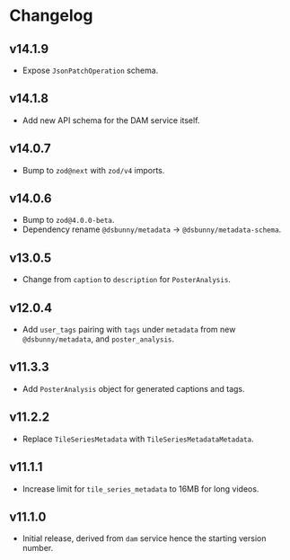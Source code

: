 # Changelog
## v14.1.9
- Expose `JsonPatchOperation` schema.

## v14.1.8
- Add new API schema for the DAM service itself.

## v14.0.7
- Bump to `zod@next` with `zod/v4` imports.

## v14.0.6
- Bump to `zod@4.0.0-beta`.
- Dependency rename `@dsbunny/metadata` → `@dsbunny/metadata-schema`.

## v13.0.5
- Change from `caption` to `description` for `PosterAnalysis`.

## v12.0.4
- Add `user_tags` pairing with `tags` under `metadata` from new `@dsbunny/metadata`, and `poster_analysis`.

## v11.3.3
- Add `PosterAnalysis` object for generated captions and tags.

## v11.2.2
- Replace `TileSeriesMetadata` with `TileSeriesMetadataMetadata`.

## v11.1.1
- Increase limit for `tile_series_metadata` to 16MB for long videos.

## v11.1.0
- Initial release, derived from `dam` service hence the starting version number.
